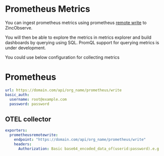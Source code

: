 # Prometheus Metrics

You can ingest prometheus metrics using prometheus [remote write](https://prometheus.io/docs/prometheus/latest/configuration/configuration/#remote_write) to ZincObserve.

You will then be able to explore the metrics in metrics explorer and build dashboards by querying using SQL. PromQL support for querying metrics is under development.

You could use below configuration for collecting metrics

# Prometheus 

```yaml
url: https://domain.com/api/org_name/prometheus/write
basic_auth:
  username: root@example.com
  password: password
```

## OTEL collector

```yaml
exporters:
  prometheusremotewrite:
    endpoint: "https://domain.com/api/org_name/prometheus/write"
    headers:
      Authorization: Basic base64_encoded_data_of(userid:password).e.g. Basic cm9vdEBleGFtcGxlLmNvbTo2eUNsSW1HZXV4S3hZanJiCg==
```


